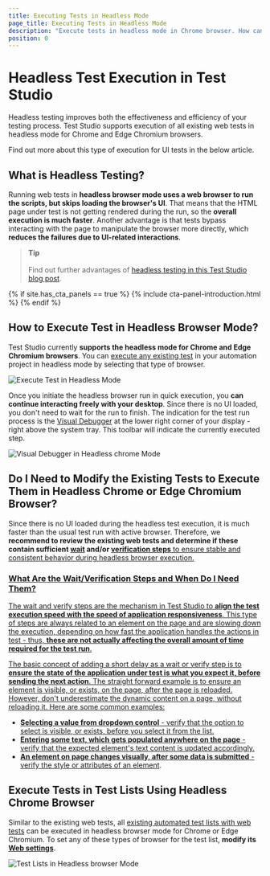 ```yaml
---
title: Executing Tests in Headless Mode
page_title: Executing Tests in Headless Mode
description: "Execute tests in headless mode in Chrome browser. How can I execute a test in headless chrome mode. Can I execute a test list in Headless browser."
position: 0
---
```

# Headless Test Execution in Test Studio

Headless testing improves both the effectiveness and efficiency of your testing process. Test Studio supports execution of all existing web tests in headless mode for Chrome and Edge Chromium browsers.

Find out more about this type of execution for UI tests in the below article.

## What is Headless Testing?

Running web tests in __headless browser mode uses a web browser to run the scripts, but skips loading the browser's UI__. That means that the HTML page under test is not getting rendered during the run, so the __overall execution is much faster__. Another advantage is that tests bypass interacting with the page to manipulate the browser more directly, which __reduces the failures due to UI-related interactions__.

> __Tip__
><br>
><br>
> Find out further advantages of <a href="https://www.telerik.com/blogs/what-is-headless-browser-testing-when-and-why-use-it" target="_blank">headless testing in this Test Studio blog post</a>.

{% if site.has_cta_panels == true %}
{% include cta-panel-introduction.html %}
{% endif %}

## How to Execute Test in Headless Browser Mode?

Test Studio currently __supports the headless mode for Chrome and Edge Chromium browsers__. You can <a href="/automated-tests/test-execution/quick-execution" target="_blank">execute any existing test</a> in your automation project in headless mode by selecting that type of browser.

![Execute Test in Headless Mode](/img/automated-tests/headless/fig1.png)

Once you initiate the headless browser run in quick execution, you __can continue interacting freely with your desktop__. Since there is no UI loaded, you don't need to wait for the run to finish. The indication for the test run process is the <a href="/automated-tests/troubleshooting/visual-debugger" target="_blank">Visual Debugger</a> at the lower right corner of your display - right above the system tray. This toolbar will indicate the currently executed step.

![Visual Debugger in Headless chrome Mode](/img/automated-tests/headless/fig2.png)

## Do I Need to Modify the Existing Tests to Execute Them in Headless Chrome or Edge Chromium Browser?

Since there is no UI loaded during the headless test execution, it is much faster than the usual test run with active browser. Therefore, we __recommend to review the existing web tests and determine if these contain sufficient <a href="/features/recorder/advanced-recording-tools/element-steps/verifications/wait" target="_blank">wait</a> and/or <a href="/features/recorder/advanced-recording-tools/element-steps/verifications/quick-verification" target="_blank">verification steps__ to ensure stable and consistent behavior during headless browser execution.

### What Are the Wait/Verification Steps and When Do I Need Them?

The wait and verify steps are the mechanism in Test Studio to __align the test execution speed with the speed of application responsiveness__. This type of steps are always related to an element on the page and are slowing down the execution, depending on how fast the application handles the actions in test - thus, __these are not actually affecting the overall amount of time required for the test run__.

The basic concept of adding a short delay as a wait or verify step is to __ensure the state of the application under test is what you expect it, before sending the next action__. The straight forward example is to ensure an element is visible, or exists, on the page, after the page is reloaded. However, don't underestimate the dynamic content on a page, without reloading it. Here are some common examples:

* __Selecting a value from dropdown control__ - verify that the option to select is visible, or exists, before you select it from the list.
* __Entering some text, which gets populated anywhere on the page__ - verify that the expected element's text content is updated accordingly.
* __An element on page changes visually, after some data is submitted__ - <a href="/features/recorder/advanced-recording-tools/element-steps/verifications/advanced-verification" target="_blank">verify the style or attributes of an element</a>.

## Execute Tests in Test Lists Using Headless Chrome Browser

Similar to the existing web tests, all <a href="/automated-tests/test-lists/test-lists-standalone#automated-type-of-test-list" target="_blank">existing automated test lists with web tests</a> can be executed in headless browser mode for Chrome or Edge Chromium. To set any of these types of browser for the test list, __modify its <a href="/features/test-lists/test-list-settings#web-tab" target="_blank">Web settings</a>__.

![Test Lists in Headless browser Mode](/img/automated-tests/headless/fig3.png)